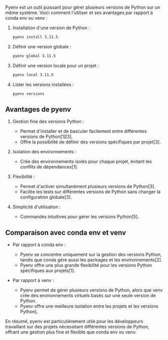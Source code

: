 
Pyenv est un outil puissant pour gérer plusieurs versions de Python sur un même système. Voici comment l'utiliser et ses avantages par rapport à conda env ou venv :


1. Installation d'une version de Python :
   ```bash
   pyenv install 3.11.5
   ```

2. Définir une version globale :
   ```bash
   pyenv global 3.11.5
   ```

3. Définir une version locale pour un projet :
   ```bash
   pyenv local 3.11.5
   ```

4. Lister les versions installées :
   ```bash
   pyenv versions
   ```

## Avantages de pyenv

1. Gestion fine des versions Python :
   - Permet d'installer et de basculer facilement entre différentes versions de Python[1][3].
   - Offre la possibilité de définir des versions spécifiques par projet[3].

2. Isolation des environnements :
   - Crée des environnements isolés pour chaque projet, évitant les conflits de dépendances[1].

3. Flexibilité :
   - Permet d'activer simultanément plusieurs versions de Python[3].
   - Facilite les tests sur différentes versions de Python sans changer la configuration globale[3].

4. Simplicité d'utilisation :
   - Commandes intuitives pour gérer les versions Python[5].

## Comparaison avec conda env et venv

- Par rapport à conda env :
  - Pyenv se concentre uniquement sur la gestion des versions Python, tandis que conda gère aussi les packages et les environnements[2].
  - Pyenv offre une plus grande flexibilité pour les versions Python spécifiques aux projets[1].

- Par rapport à venv :
  - Pyenv permet de gérer plusieurs versions de Python, alors que venv crée des environnements virtuels basés sur une seule version de Python.
  - Pyenv offre une meilleure isolation entre les projets et les versions Python[.

En résumé, pyenv est particulièrement utile pour les développeurs travaillant sur des projets nécessitant différentes versions de Python, offrant une gestion plus fine et flexible que conda env ou venv.
